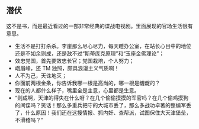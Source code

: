 ## 潜伏

这不是书，而是最近看过的一部非常经典的谍战电视剧。里面展现的官场生活很有意思。

- 生活不是打打杀杀。李崖那么尽心尽力，每天睡办公室，在站长心目中的地位还是不如余则成，还是敌不过“斯蒂庞克原理”和“玉座金佛理论”；
- 效忠党国，首先要效忠长官；党国栽培，个人努力；
- 峨眉峰，还 TM 独照，颇具浪漫主义气质啊！
- 人不为己，天诛地灭；
- 你面前两根金条，你告诉我哪一根是高尚的，哪一根是龌龊的？
- 现在的人都什么样子，嘴里全是主意，心里都是生意。
- “则成啊，天津的得失在什么呀？在几个偷偷摸摸的军官吗？在几个偷鸡摸狗的间谍吗？笑话！那么多重兵把守的大城市丢了，那么多战功卓著的整编军丢了，什么原因！我们还在这搜情报、抓内奸、查帮派，试图保住大天津堡垒，不滑稽吗？”